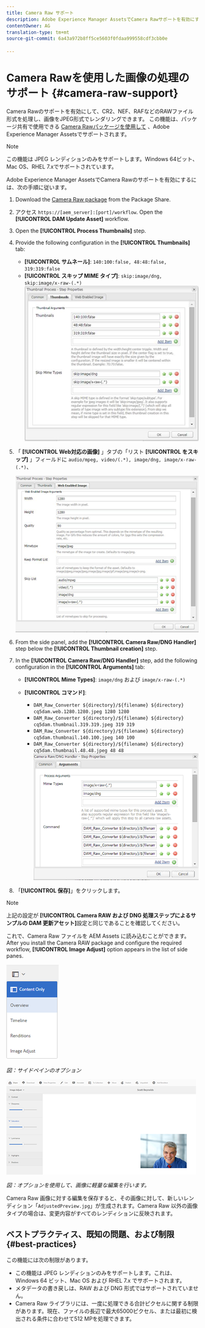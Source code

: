 ```yaml
---
title: Camera Raw サポート
description: Adobe Experience Manager AssetsでCamera Rawサポートを有効にする方法を説明します。
contentOwner: AG
translation-type: tm+mt
source-git-commit: 6a43a972b8ff5ce5603f0fdaa999558cdf3cbb0e

---
```



# Camera Rawを使用した画像の処理のサポート {#camera-raw-support}

Camera Rawのサポートを有効にして、CR2、NEF、RAFなどのRAWファイル形式を処理し、画像をJPEG形式でレンダリングできます。 この機能は、パッケージ共有で使用できる [Camera Rawパッケージを使用して](https://www.adobeaemcloud.com/content/marketplace/marketplaceProxy.html?packagePath=/content/companies/public/adobe/packages/aem630/product/assets/aem-assets-cameraraw-pkg) 、Adobe Experience Manager Assetsでサポートされます。

>[!NOTE]
>
>この機能は JPEG レンディションのみをサポートします。Windows 64ビット、Mac OS、RHEL 7.xでサポートされています。

Adobe Experience Manager AssetsでCamera Rawのサポートを有効にするには、次の手順に従います。

1. Download the [Camera Raw package](https://www.adobeaemcloud.com/content/marketplace/marketplaceProxy.html?packagePath=/content/companies/public/adobe/packages/aem630/product/assets/aem-assets-cameraraw-pkg) from the Package Share.

1. アクセス `https://[aem_server]:[port]/workflow`. Open the **[!UICONTROL DAM Update Asset]** workflow.

1. Open the **[!UICONTROL Process Thumbnails]** step.

1. Provide the following configuration in the **[!UICONTROL Thumbnails]** tab:

   * **[!UICONTROL サムネール]**: `140:100:false, 48:48:false, 319:319:false`
   * **[!UICONTROL スキップ MIME タイプ]**: `skip:image/dng, skip:image/x-raw-(.*)`
   ![縮歩](assets/chlimage_1-334.png)

1. 「 **[!UICONTROL Web対応の画像]** 」タブの「リスト **[!UICONTROL をスキップ]** 」フィールドに `audio/mpeg, video/(.*), image/dng, image/x-raw-(.*)`、

   ![縮歩](assets/chlimage_1-335.png)

1. From the side panel, add the **[!UICONTROL Camera Raw/DNG Handler]** step below the **[!UICONTROL Thumbnail creation]** step.

1. In the **[!UICONTROL Camera Raw/DNG Handler]** step, add the following configuration in the **[!UICONTROL Arguments]** tab:

   * **[!UICONTROL Mime Types]**: `image/dng` および `image/x-raw-(.*)`
   * **[!UICONTROL コマンド]**:

      * `DAM_Raw_Converter ${directory}/${filename} ${directory} cq5dam.web.1280.1280.jpeg 1280 1280`
      * `DAM_Raw_Converter ${directory}/${filename} ${directory} cq5dam.thumbnail.319.319.jpeg 319 319`
      * `DAM_Raw_Converter ${directory}/${filename} ${directory} cq5dam.thumbnail.140.100.jpeg 140 100`
      * `DAM_Raw_Converter ${directory}/${filename} ${directory} cq5dam.thumbnail.48.48.jpeg 48 48`
   ![chlimage_1-336](assets/chlimage_1-336.png)

1. 「**[!UICONTROL 保存]**」をクリックします。

>[!NOTE]
>
>上記の設定が **[!UICONTROL Camera RAW および DNG 処理ステップによるサンプルの DAM 更新アセット]**&#x200B;設定と同じであることを確認してください。

これで、Camera Raw ファイルを AEM Assets に読み込むことができます。After you install the Camera RAW package and configure the required workflow, **[!UICONTROL Image Adjust]** option appears in the list of side panes.

![chlimage_1-337](assets/chlimage_1-337.png)

*図：サイドペインのオプション*

![chlimage_1-338](assets/chlimage_1-338.png)

*図：オプションを使用して、画像に軽量な編集を行います。*

Camera Raw 画像に対する編集を保存すると、その画像に対して、新しいレンディション「`AdjustedPreview.jpg`」が生成されます。Camera Raw 以外の画像タイプの場合は、変更内容がすべてのレンディションに反映されます。

## ベストプラクティス、既知の問題、および制限 {#best-practices}

この機能には次の制限があります。

* この機能は JPEG レンディションのみをサポートします。これは、Windows 64 ビット、Mac OS および RHEL 7.x でサポートされます。
* メタデータの書き戻しは、RAW および DNG 形式ではサポートされていません。
* Camera Raw ライブラリには、一度に処理できる合計ピクセルに関する制限があります。現在、ファイルの長辺で最大65000ピクセル、または最初に検出される条件に合わせて512 MPを処理できます。
